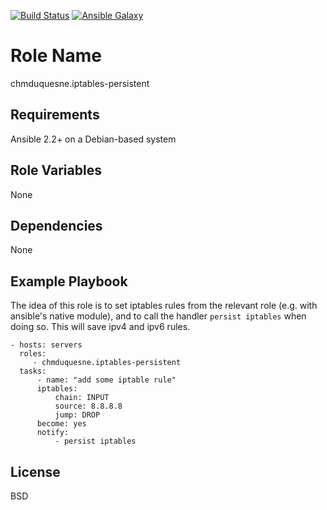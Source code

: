 [![Build Status](https://travis-ci.org/chmduquesne/ansible-iptables-persistent.svg?branch=master)](https://travis-ci.org/chmduquesne/ansible-iptables-persistent) [![Ansible Galaxy](http://img.shields.io/badge/ansible--galaxy-iptables--persistent-blue.svg)](https://galaxy.ansible.com/chmduquesne/iptables-persistent/)

Role Name
=========

chmduquesne.iptables-persistent

Requirements
------------

Ansible 2.2+ on a Debian-based system

Role Variables
--------------

None

Dependencies
------------

None

Example Playbook
----------------

The idea of this role is to set iptables rules from the relevant role
(e.g. with ansible's native module), and to call the handler
`persist iptables` when doing so. This will save ipv4 and ipv6 rules.

    - hosts: servers
      roles:
         - chmduquesne.iptables-persistent
      tasks:
          - name: "add some iptable rule"
          iptables:
              chain: INPUT
              source: 8.8.8.8
              jump: DROP
          become: yes
          notify:
              - persist iptables

License
-------

BSD
